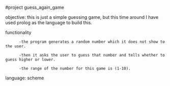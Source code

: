 #project guess_again_game

objective: this is just a simple guessing game, but this time around I have used prolog as the language to build this.

functionality

          -the program generates a random number which it does not show to the user.
          
          -then it asks the user to guess that number and tells whether to guess higher or lower.

          -the range of the number for this game is (1-10).
          
language: scheme
